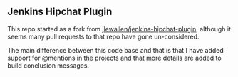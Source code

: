 ## Jenkins Hipchat Plugin

This repo started as a fork from [jlewallen/jenkins-hipchat-plugin](https://github.com/jlewallen/jenkins-hipchat-plugin), although it seems many pull requests to that repo have gone un-considered.

The main difference between this code base and that is that I have added support for @mentions in the projects and that more details are added to build conclusion messages.

